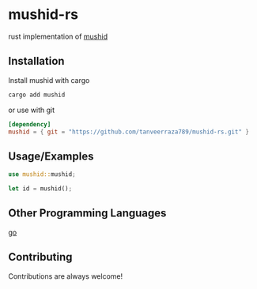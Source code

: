 # mushid-rs

rust implementation of [mushid](https://github.com/kehiy/mushid)

## Installation

Install mushid with cargo

```bash
cargo add mushid
```

or use with git

```toml
[dependency]
mushid = { git = "https://github.com/tanveerraza789/mushid-rs.git" }
```

## Usage/Examples

```rust
use mushid::mushid;

let id = mushid();
```

## Other Programming Languages

[go](https://github.com/kehiy/mushid)

## Contributing

Contributions are always welcome!
